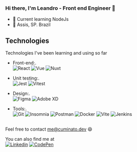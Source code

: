 ### Hi there, I'm Leandro - Front end Engineer 👋


- 🌱 Current learning NodeJs
- 📍 Assis, SP. Brazil

## Technologies
Technologies I've been learning and using so far 

- Front-end:. <br />
 ![React](https://img.shields.io/badge/React-2db1d3?style=flat-square&logo=React&logoColor=white)
 ![Vue](https://img.shields.io/badge/Vue-3eaf7c?style=flat-square&logo=vuedotjs&logoColor=white)
 ![Nuxt](https://img.shields.io/badge/Nuxt-00bb87?style=flat-square&logo=nuxtdotjs&logoColor=white)
 
 - Unit testing:. <br />
 ![Jest](https://img.shields.io/badge/Jest-d70c15?style=flat-square&logo=jest&logoColor=white)
 ![Vitest](https://img.shields.io/badge/Vitest-55a612?style=flat-square&logo=vitest&logoColor=white)

- Design:. <br />
 ![Figma](https://img.shields.io/badge/Figma-9a54f2?style=flat-square&logo=Figma&logoColor=white)
 ![Adobe XD](https://img.shields.io/badge/AdobeXD-430134?style=flat-square&logo=adobexd&logoColor=white)
 
- Tools:. <br />
 ![Git](https://img.shields.io/badge/Git-F05032?style=flat-square&logo=git&logoColor=white)
 ![Insomnia](https://img.shields.io/badge/Insominia-5445b4?style=flat-square&logo=insomnia&logoColor=white)
 ![Postman](https://img.shields.io/badge/postman-f06632?style=flat-square&logo=postman&logoColor=white)
 ![Docker](https://img.shields.io/badge/Docker-0084ad?style=flat-square&logo=docker&logoColor=white)
 ![Vite](https://img.shields.io/badge/Vite-bb2eee?style=flat-square&logo=vite&logoColor=white)
 ![Jenkins](https://img.shields.io/badge/Jenkins-f20036?style=flat-square&logo=jenkins&logoColor=white)

##
Feel free to contact me@cuminato.dev 😄 <br  />

You can also find me at <br  />
[![Linkedin](https://img.shields.io/badge/LinkedIn-0077B5?style=flat-square&logo=linkedin&logoColor=white)](https://www.linkedin.com/in/leandrocuminato)
[![CodePen](https://img.shields.io/badge/CodePen-1e1e26?style=flat-square&logo=codepen&logoColor=white)](https://codepen.io/theNewt)

